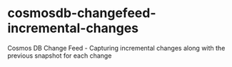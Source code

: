 # cosmosdb-changefeed-incremental-changes
Cosmos DB Change Feed - Capturing incremental changes along with the previous snapshot for each change
